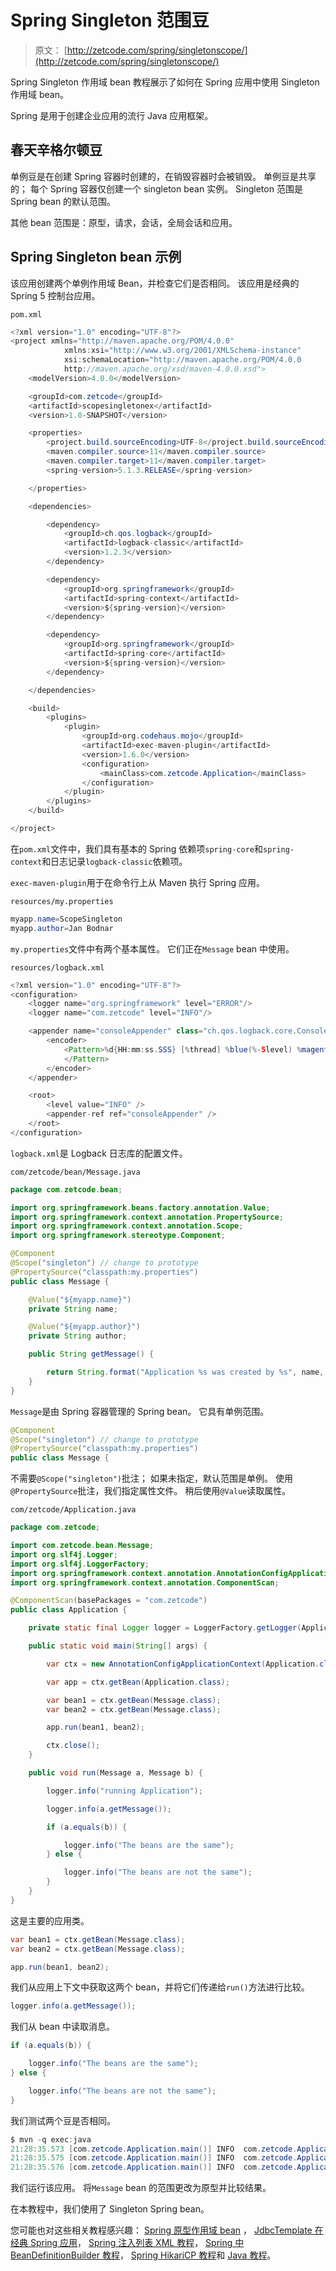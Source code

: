 # Spring Singleton 范围豆

> 原文： [http://zetcode.com/spring/singletonscope/](http://zetcode.com/spring/singletonscope/)

Spring Singleton 作用域 bean 教程展示了如何在 Spring 应用中使用 Singleton 作用域 bean。

Spring 是用于创建企业应用的流行 Java 应用框架。

## 春天辛格尔顿豆

单例豆是在创建 Spring 容器时创建的，在销毁容器时会被销毁。 单例豆是共享的； 每个 Spring 容器仅创建一个 singleton bean 实例。 Singleton 范围是 Spring bean 的默认范围。

其他 bean 范围是：原型，请求，会话，全局会话和应用。

## Spring Singleton bean 示例

该应用创建两个单例作用域 Bean，并检查它们是否相同。 该应用是经典的 Spring 5 控制台应用。

`pom.xml`

```java
<?xml version="1.0" encoding="UTF-8"?>
<project xmlns="http://maven.apache.org/POM/4.0.0"
            xmlns:xsi="http://www.w3.org/2001/XMLSchema-instance"
            xsi:schemaLocation="http://maven.apache.org/POM/4.0.0
            http://maven.apache.org/xsd/maven-4.0.0.xsd">
    <modelVersion>4.0.0</modelVersion>

    <groupId>com.zetcode</groupId>
    <artifactId>scopesingletonex</artifactId>
    <version>1.0-SNAPSHOT</version>

    <properties>
        <project.build.sourceEncoding>UTF-8</project.build.sourceEncoding>
        <maven.compiler.source>11</maven.compiler.source>
        <maven.compiler.target>11</maven.compiler.target>
        <spring-version>5.1.3.RELEASE</spring-version>

    </properties>

    <dependencies>

        <dependency>
            <groupId>ch.qos.logback</groupId>
            <artifactId>logback-classic</artifactId>
            <version>1.2.3</version>
        </dependency>

        <dependency>
            <groupId>org.springframework</groupId>
            <artifactId>spring-context</artifactId>
            <version>${spring-version}</version>
        </dependency>

        <dependency>
            <groupId>org.springframework</groupId>
            <artifactId>spring-core</artifactId>
            <version>${spring-version}</version>
        </dependency>

    </dependencies>

    <build>
        <plugins>
            <plugin>
                <groupId>org.codehaus.mojo</groupId>
                <artifactId>exec-maven-plugin</artifactId>
                <version>1.6.0</version>
                <configuration>
                    <mainClass>com.zetcode.Application</mainClass>
                </configuration>
            </plugin>
        </plugins>
    </build>

</project>

```

在`pom.xml`文件中，我们具有基本的 Spring 依赖项`spring-core`和`spring-context`和日志记录`logback-classic`依赖项。

`exec-maven-plugin`用于在命令行上从 Maven 执行 Spring 应用。

`resources/my.properties`

```java
myapp.name=ScopeSingleton
myapp.author=Jan Bodnar

```

`my.properties`文件中有两个基本属性。 它们正在`Message` bean 中使用。

`resources/logback.xml`

```java
<?xml version="1.0" encoding="UTF-8"?>
<configuration>
    <logger name="org.springframework" level="ERROR"/>
    <logger name="com.zetcode" level="INFO"/>

    <appender name="consoleAppender" class="ch.qos.logback.core.ConsoleAppender">
        <encoder>
            <Pattern>%d{HH:mm:ss.SSS} [%thread] %blue(%-5level) %magenta(%logger{36}) - %msg %n
            </Pattern>
        </encoder>
    </appender>

    <root>
        <level value="INFO" />
        <appender-ref ref="consoleAppender" />
    </root>
</configuration>

```

`logback.xml`是 Logback 日志库的配置文件。

`com/zetcode/bean/Message.java`

```java
package com.zetcode.bean;

import org.springframework.beans.factory.annotation.Value;
import org.springframework.context.annotation.PropertySource;
import org.springframework.context.annotation.Scope;
import org.springframework.stereotype.Component;

@Component
@Scope("singleton") // change to prototype
@PropertySource("classpath:my.properties")
public class Message {

    @Value("${myapp.name}")
    private String name;

    @Value("${myapp.author}")
    private String author;

    public String getMessage() {

        return String.format("Application %s was created by %s", name, author);
    }
}

```

`Message`是由 Spring 容器管理的 Spring bean。 它具有单例范围。

```java
@Component
@Scope("singleton") // change to prototype
@PropertySource("classpath:my.properties")
public class Message {

```

不需要`@Scope("singleton")`批注； 如果未指定，默认范围是单例。 使用`@PropertySource`批注，我们指定属性文件。 稍后使用`@Value`读取属性。

`com/zetcode/Application.java`

```java
package com.zetcode;

import com.zetcode.bean.Message;
import org.slf4j.Logger;
import org.slf4j.LoggerFactory;
import org.springframework.context.annotation.AnnotationConfigApplicationContext;
import org.springframework.context.annotation.ComponentScan;

@ComponentScan(basePackages = "com.zetcode")
public class Application {

    private static final Logger logger = LoggerFactory.getLogger(Application.class);

    public static void main(String[] args) {

        var ctx = new AnnotationConfigApplicationContext(Application.class);

        var app = ctx.getBean(Application.class);

        var bean1 = ctx.getBean(Message.class);
        var bean2 = ctx.getBean(Message.class);

        app.run(bean1, bean2);

        ctx.close();
    }

    public void run(Message a, Message b) {

        logger.info("running Application");

        logger.info(a.getMessage());

        if (a.equals(b)) {

            logger.info("The beans are the same");
        } else {

            logger.info("The beans are not the same");
        }
    }
}

```

这是主要的应用类。

```java
var bean1 = ctx.getBean(Message.class);
var bean2 = ctx.getBean(Message.class);

app.run(bean1, bean2);

```

我们从应用上下文中获取这两个 bean，并将它们传递给`run()`方法进行比较。

```java
logger.info(a.getMessage());

```

我们从 bean 中读取消息。

```java
if (a.equals(b)) {

    logger.info("The beans are the same");
} else {

    logger.info("The beans are not the same");
}

```

我们测试两个豆是否相同。

```java
$ mvn -q exec:java
21:28:35.573 [com.zetcode.Application.main()] INFO  com.zetcode.Application - running Application
21:28:35.575 [com.zetcode.Application.main()] INFO  com.zetcode.Application - Application ScopeSingleton was created by Jan Bodnar
21:28:35.576 [com.zetcode.Application.main()] INFO  com.zetcode.Application - The beans are the same

```

我们运行该应用。 将`Message` bean 的范围更改为原型并比较结果。

在本教程中，我们使用了 Singleton Spring bean。

您可能也对这些相关教程感兴趣： [Spring 原型作用域 bean](/spring/prototypescope/) ， [JdbcTemplate 在经典 Spring 应用](/articles/springjdbctemplate/)， [Spring 注入列表 XML 教程](/spring/injectlistxml/)， [Spring 中 BeanDefinitionBuilder 教程](/spring/beandefinitionbuilder/)， [Spring HikariCP 教程](/articles/springhikaricp/)和 [Java 教程](/lang/java/)。